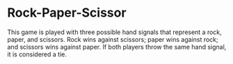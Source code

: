 # Rock-Paper-Scissor
This game is played with three possible hand signals that represent a rock, paper, and scissors. Rock wins against scissors; paper wins against rock; and scissors wins against paper. If both players throw the same hand signal, it is considered a tie.
